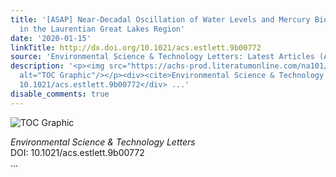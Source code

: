 ```yaml
---
title: '[ASAP] Near-Decadal Oscillation of Water Levels and Mercury Bioaccumulation
  in the Laurentian Great Lakes Region'
date: '2020-01-15'
linkTitle: http://dx.doi.org/10.1021/acs.estlett.9b00772
source: 'Environmental Science & Technology Letters: Latest Articles (ACS Publications)'
description: '<p><img src="https://achs-prod.literatumonline.com/na101/home/literatum/publisher/achs/journals/content/estlcu/0/estlcu.ahead-of-print/acs.estlett.9b00772/20200115/images/medium/ez9b00772_0006.gif"
  alt="TOC Graphic"/></p><div><cite>Environmental Science & Technology Letters</cite></div><div>DOI:
  10.1021/acs.estlett.9b00772</div> ...'
disable_comments: true
---
```

<p><img src="https://achs-prod.literatumonline.com/na101/home/literatum/publisher/achs/journals/content/estlcu/0/estlcu.ahead-of-print/acs.estlett.9b00772/20200115/images/medium/ez9b00772_0006.gif" alt="TOC Graphic"/></p><div><cite>Environmental Science & Technology Letters</cite></div><div>DOI: 10.1021/acs.estlett.9b00772</div> ...